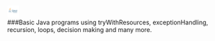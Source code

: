 

<code><img height="27" src="https://raw.githubusercontent.com/github/explore/80688e429a7d4ef2fca1e82350fe8e3517d3494d/topics/java/java.png" alt="java"></code>
<br />
###Basic Java programs using tryWithResources, exceptionHandling, recursion, loops, decision making and many more.

